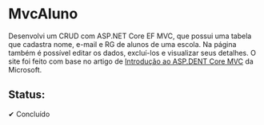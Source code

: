 # MvcAluno
Desenvolvi um CRUD com ASP.NET Core EF MVC, que possui uma tabela que cadastra nome, e-mail e RG de alunos de uma escola. Na página também é possível editar os dados, excluí-los e visualizar seus detalhes.
O site foi feito com base no artigo de [Introdução ao ASP.DENT Core MVC](https://docs.microsoft.com/pt-br/aspnet/core/tutorials/first-mvc-app/start-mvc?view=aspnetcore-5.0&tabs=visual-studio) da Microsoft.

## Status: 
✔ Concluído
